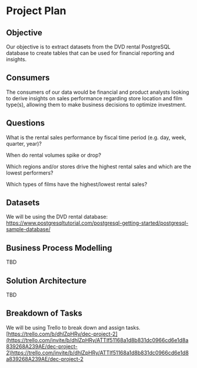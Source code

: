 # Project Plan

## Objective
Our objective is to extract datasets from the DVD rental PostgreSQL database to create tables that can be used for financial reporting and insights.

## Consumers
The consumers of our data would be financial and product analysts looking to derive insights on sales performance regarding store location and film type(s), allowing them to make business decisions to optimize investment.

## Questions
What is the rental sales performance by fiscal time period (e.g. day, week, quarter, year)?

When do rental volumes spike or drop?

Which regions and/or stores drive the highest rental sales and which are the lowest performers?

Which types of films have the highest/lowest rental sales?

## Datasets
We will be using the DVD rental database: https://www.postgresqltutorial.com/postgresql-getting-started/postgresql-sample-database/

## Business Process Modelling
TBD

## Solution Architecture
TBD

## Breakdown of Tasks
We will be using Trello to break down and assign tasks.
[https://trello.com/b/dhlZpHRy/dec-project-2](https://trello.com/invite/b/dhlZpHRy/ATTIf51168a1d8b831dc0966cd6e1d8a839268A239AE/dec-project-2)https://trello.com/invite/b/dhlZpHRy/ATTIf51168a1d8b831dc0966cd6e1d8a839268A239AE/dec-project-2



